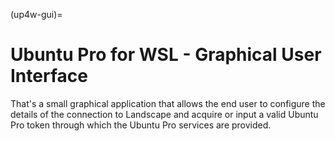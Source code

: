 (up4w-gui)=
# Ubuntu Pro for WSL - Graphical User Interface

That's a small graphical application that allows the end user to configure the
details of the connection to Landscape and acquire or input a valid Ubuntu Pro
token through which the Ubuntu Pro services are provided.
